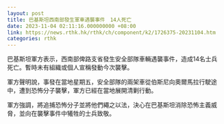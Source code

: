 ```yaml
---
layout: post
title: 巴基斯坦西南部發生軍車遇襲事件　14人死亡
date: 2023-11-04 02:11:16.000000000 +08:00
link: https://news.rthk.hk/rthk/ch/component/k2/1726375-20231104.htm
categories: rthk
---
```


巴基斯坦軍方表示，西南部俾路支省發生安全部隊車輛遇襲事件，造成14名士兵死亡。暫時未有組織或個人宣稱發動今次襲擊。

軍方聲明說，事發在當地星期五，安全部隊的兩架車從伯斯尼向奧爾馬拉行駛途中，遭到恐怖分子襲擊，軍方已經在當地展開清剿行動。

軍方強調，將追捕恐怖分子並將他們繩之以法，決心在巴基斯坦消除恐怖主義威脅，並向在襲擊事件中犧牲的士兵致敬。
